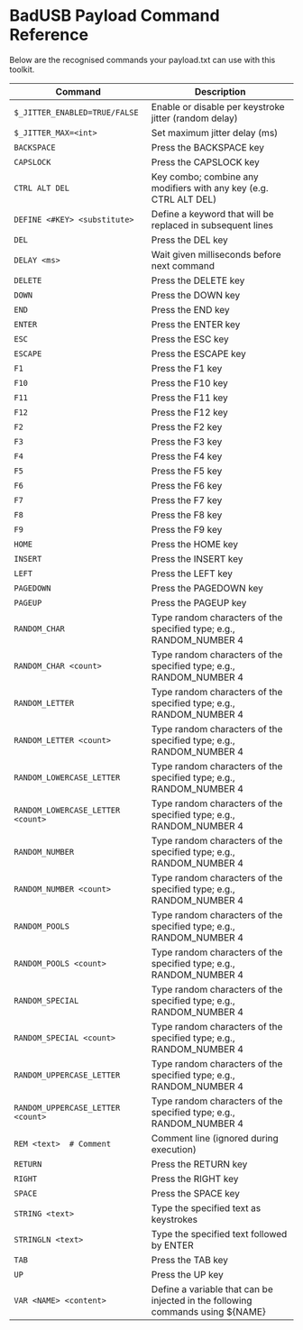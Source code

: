 # BadUSB Payload Command Reference

Below are the recognised commands your payload.txt can use with this toolkit.

| Command | Description |
| ------- | ----------- |
| `$_JITTER_ENABLED=TRUE/FALSE` | Enable or disable per keystroke jitter (random delay) |
| `$_JITTER_MAX=<int>` | Set maximum jitter delay (ms) |
| `BACKSPACE` | Press the BACKSPACE key |
| `CAPSLOCK` | Press the CAPSLOCK key |
| `CTRL ALT DEL` | Key combo; combine any modifiers with any key (e.g. CTRL ALT DEL) |
| `DEFINE <#KEY> <substitute>` | Define a keyword that will be replaced in subsequent lines |
| `DEL` | Press the DEL key |
| `DELAY <ms>` | Wait given milliseconds before next command |
| `DELETE` | Press the DELETE key |
| `DOWN` | Press the DOWN key |
| `END` | Press the END key |
| `ENTER` | Press the ENTER key |
| `ESC` | Press the ESC key |
| `ESCAPE` | Press the ESCAPE key |
| `F1` | Press the F1 key |
| `F10` | Press the F10 key |
| `F11` | Press the F11 key |
| `F12` | Press the F12 key |
| `F2` | Press the F2 key |
| `F3` | Press the F3 key |
| `F4` | Press the F4 key |
| `F5` | Press the F5 key |
| `F6` | Press the F6 key |
| `F7` | Press the F7 key |
| `F8` | Press the F8 key |
| `F9` | Press the F9 key |
| `HOME` | Press the HOME key |
| `INSERT` | Press the INSERT key |
| `LEFT` | Press the LEFT key |
| `PAGEDOWN` | Press the PAGEDOWN key |
| `PAGEUP` | Press the PAGEUP key |
| `RANDOM_CHAR` | Type random characters of the specified type; e.g., RANDOM_NUMBER 4 |
| `RANDOM_CHAR <count>` | Type random characters of the specified type; e.g., RANDOM_NUMBER 4 |
| `RANDOM_LETTER` | Type random characters of the specified type; e.g., RANDOM_NUMBER 4 |
| `RANDOM_LETTER <count>` | Type random characters of the specified type; e.g., RANDOM_NUMBER 4 |
| `RANDOM_LOWERCASE_LETTER` | Type random characters of the specified type; e.g., RANDOM_NUMBER 4 |
| `RANDOM_LOWERCASE_LETTER <count>` | Type random characters of the specified type; e.g., RANDOM_NUMBER 4 |
| `RANDOM_NUMBER` | Type random characters of the specified type; e.g., RANDOM_NUMBER 4 |
| `RANDOM_NUMBER <count>` | Type random characters of the specified type; e.g., RANDOM_NUMBER 4 |
| `RANDOM_POOLS` | Type random characters of the specified type; e.g., RANDOM_NUMBER 4 |
| `RANDOM_POOLS <count>` | Type random characters of the specified type; e.g., RANDOM_NUMBER 4 |
| `RANDOM_SPECIAL` | Type random characters of the specified type; e.g., RANDOM_NUMBER 4 |
| `RANDOM_SPECIAL <count>` | Type random characters of the specified type; e.g., RANDOM_NUMBER 4 |
| `RANDOM_UPPERCASE_LETTER` | Type random characters of the specified type; e.g., RANDOM_NUMBER 4 |
| `RANDOM_UPPERCASE_LETTER <count>` | Type random characters of the specified type; e.g., RANDOM_NUMBER 4 |
| `REM <text>  # Comment` | Comment line (ignored during execution) |
| `RETURN` | Press the RETURN key |
| `RIGHT` | Press the RIGHT key |
| `SPACE` | Press the SPACE key |
| `STRING <text>` | Type the specified text as keystrokes |
| `STRINGLN <text>` | Type the specified text followed by ENTER |
| `TAB` | Press the TAB key |
| `UP` | Press the UP key |
| `VAR <NAME> <content>` | Define a variable that can be injected in the following commands using ${NAME} |
